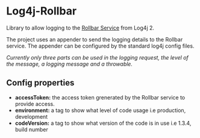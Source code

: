 # Log4j-Rollbar

Library to allow logging to the [Rollbar Service](https://rollbar.com/) from Log4j 2.

The project uses an appender to send the logging details to the Rollbar service. The appender can be configured by the standard log4j config files.

_Currently only three parts can be used in the logging request, the level of the message, a logging message and a throwable._

## Config properties

* **accessToken:** the access token grenerated by the Rollbar service to provide access.
* **environment:** a tag to show what level of code usage i.e production, development
* **codeVersion:** a tag to show what version of the code is in use i.e 1.3.4, build number

